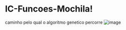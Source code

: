 # IC-Funcoes-Mochila!
caminho pelo qual o algoritmo genetico percorre
![image](https://user-images.githubusercontent.com/85655579/202570234-ec4d552f-e73c-482a-b85e-4ad6cb5af218.png)
